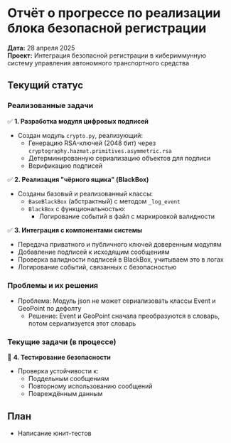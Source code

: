 # Отчёт о прогрессе по реализации блока безопасной регистрации  
**Дата:** 28 апреля 2025  
**Проект:** Интеграция безопасной регистрации в кибериммунную систему управления автономного транспортного средства  

## Текущий статус  

### Реализованные задачи  

✅ **1. Разработка модуля цифровых подписей**  
   - Создан модуль `crypto.py`, реализующий:  
     - Генерацию RSA-ключей (2048 бит) через `cryptography.hazmat.primitives.asymmetric.rsa`  
     - Детерминированную сериализацию объектов для подписи  
     - Верификацию подписей

✅ **2. Реализация "чёрного ящика" (BlackBox)**  
   - Созданы базовый и реализованный классы:  
     - `BaseBlackBox` (абстрактный) с методом `_log_event`  
     - `BlackBox` с функциональностью:  
       - Логирование событий в файл с маркировкой валидности  

✅ **3. Интеграция с компонентами системы**
   - Передача приватного и публичного ключей доверенным модулям
   - Добавление подписей к исходящим сообщениям  
   - Проверка валидности подписей в BlackBox, учитываем это в логах
   - Логирование событий, связанных с безопасностью

### Проблемы и их решения

- Проблема: Модуль json не может сериализовать классы Event и GeoPoint по дефолту
  - Решение: Event и GeoPoint сначала преобразуются в словарь, потом сериализуется этот словарь

### Текущие задачи (в процессе)  

🔄 **4. Тестирование безопасности**  
   - Проверка устойчивости к:  
     - Поддельным сообщениям  
     - Повторному использованию сообщений  
     - Повреждённым данным  

## План

- Написание юнит-тестов

